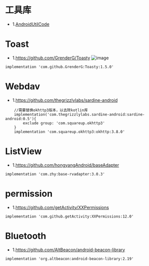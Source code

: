 # 工具库
- 1.[AndroidUtilCode](https://github.com/Blankj/AndroidUtilCode)
# Toast
- 1.https://github.com/GrenderG/Toasty
![image](https://user-images.githubusercontent.com/27600008/132111785-d379a0c7-e01a-4730-ab95-03a1dfd2f294.png)
```
implementation 'com.github.GrenderG:Toasty:1.5.0'
```
# Webdav
- 1.https://github.com/thegrizzlylabs/sardine-android
```
    //需要替换okhttp3版本，以去除kotlin库
    implementation('com.thegrizzlylabs.sardine-android:sardine-android:0.5'){
        exclude group: 'com.squareup.okhttp3'
    }
    implementation 'com.squareup.okhttp3:okhttp:3.8.0'
```
# ListView
- 1.https://github.com/hongyangAndroid/baseAdapter
```
implementation 'com.zhy:base-rvadapter:3.0.3'
```
# permission
- 1.https://github.com/getActivity/XXPermissions
```
implementation 'com.github.getActivity:XXPermissions:12.0'
```
# Bluetooth
- 1.https://github.com/AltBeacon/android-beacon-library
```
implementation 'org.altbeacon:android-beacon-library:2.19'
```
